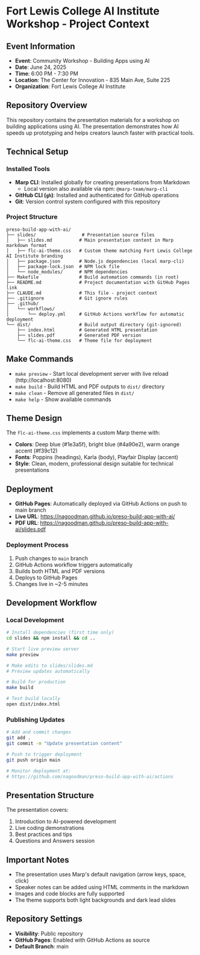 # Fort Lewis College AI Institute Workshop - Project Context

## Event Information
- **Event**: Community Workshop - Building Apps using AI
- **Date**: June 24, 2025
- **Time**: 6:00 PM - 7:30 PM
- **Location**: The Center for Innovation - 835 Main Ave, Suite 225
- **Organization**: Fort Lewis College AI Institute

## Repository Overview
This repository contains the presentation materials for a workshop on building applications using AI. The presentation demonstrates how AI speeds up prototyping and helps creators launch faster with practical tools.

## Technical Setup

### Installed Tools
- **Marp CLI**: Installed globally for creating presentations from Markdown
  - Local version also available via npm: `@marp-team/marp-cli`
- **GitHub CLI (`gh`)**: Installed and authenticated for GitHub operations
- **Git**: Version control system configured with this repository

### Project Structure
```
preso-build-app-with-ai/
├── slides/                 # Presentation source files
│   ├── slides.md          # Main presentation content in Marp markdown format
│   ├── flc-ai-theme.css   # Custom theme matching Fort Lewis College AI Institute branding
│   ├── package.json       # Node.js dependencies (local marp-cli)
│   ├── package-lock.json  # NPM lock file
│   └── node_modules/      # NPM dependencies
├── Makefile               # Build automation commands (in root)
├── README.md              # Project documentation with GitHub Pages link
├── CLAUDE.md              # This file - project context
├── .gitignore             # Git ignore rules
├── .github/
│   └── workflows/
│       └── deploy.yml     # GitHub Actions workflow for automatic deployment
└── dist/                  # Build output directory (git-ignored)
    ├── index.html         # Generated HTML presentation
    ├── slides.pdf         # Generated PDF version
    └── flc-ai-theme.css   # Theme file for deployment
```

## Make Commands

- `make preview` - Start local development server with live reload (http://localhost:8080)
- `make build` - Build HTML and PDF outputs to `dist/` directory
- `make clean` - Remove all generated files in `dist/`
- `make help` - Show available commands

## Theme Design
The `flc-ai-theme.css` implements a custom Marp theme with:
- **Colors**: Deep blue (#1e3a5f), bright blue (#4a90e2), warm orange accent (#f39c12)
- **Fonts**: Poppins (headings), Karla (body), Playfair Display (accent)
- **Style**: Clean, modern, professional design suitable for technical presentations

## Deployment
- **GitHub Pages**: Automatically deployed via GitHub Actions on push to main branch
- **Live URL**: https://nagoodman.github.io/preso-build-app-with-ai/
- **PDF URL**: https://nagoodman.github.io/preso-build-app-with-ai/slides.pdf

### Deployment Process
1. Push changes to `main` branch
2. GitHub Actions workflow triggers automatically
3. Builds both HTML and PDF versions
4. Deploys to GitHub Pages
5. Changes live in ~2-5 minutes

## Development Workflow

### Local Development
```bash
# Install dependencies (first time only)
cd slides && npm install && cd ..

# Start live preview server
make preview

# Make edits to slides/slides.md
# Preview updates automatically

# Build for production
make build

# Test build locally
open dist/index.html
```

### Publishing Updates
```bash
# Add and commit changes
git add .
git commit -m "Update presentation content"

# Push to trigger deployment
git push origin main

# Monitor deployment at:
# https://github.com/nagoodman/preso-build-app-with-ai/actions
```

## Presentation Structure
The presentation covers:
1. Introduction to AI-powered development
2. Live coding demonstrations
3. Best practices and tips
4. Questions and Answers session

## Important Notes
- The presentation uses Marp's default navigation (arrow keys, space, click)
- Speaker notes can be added using HTML comments in the markdown
- Images and code blocks are fully supported
- The theme supports both light backgrounds and dark lead slides

## Repository Settings
- **Visibility**: Public repository
- **GitHub Pages**: Enabled with GitHub Actions as source
- **Default Branch**: main